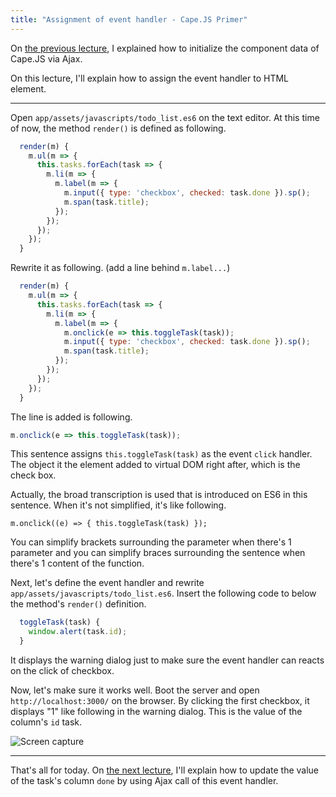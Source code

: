 ```yaml
---
title: "Assignment of event handler - Cape.JS Primer"
---
```


On [the previous lecture](../07_initializing_the_date_with_ajax), I explained how to initialize the component data of Cape.JS via Ajax.

On this lecture, I'll explain how to assign the event handler to HTML element.

----

Open `app/assets/javascripts/todo_list.es6` on the text editor. At this time of now, the method `render()` is defined as following.

```javascript
  render(m) {
    m.ul(m => {
      this.tasks.forEach(task => {
        m.li(m => {
          m.label(m => {
            m.input({ type: 'checkbox', checked: task.done }).sp();
            m.span(task.title);
          });
        });
      });
    });
  }
```

Rewrite it as following. (add a line behind `m.label...`)

```javascript
  render(m) {
    m.ul(m => {
      this.tasks.forEach(task => {
        m.li(m => {
          m.label(m => {
            m.onclick(e => this.toggleTask(task));
            m.input({ type: 'checkbox', checked: task.done }).sp();
            m.span(task.title);
          });
        });
      });
    });
  }
```

The line is added is following.

```javascript
m.onclick(e => this.toggleTask(task));
```

This sentence assigns `this.toggleTask(task)` as the event `click` handler. The object it the element added to virtual DOM right after, which is the check box.

<div class="note">
Actually, the broad transcription is used that is introduced on ES6 in this sentence. When it's not simplified, it's like following.

<pre><code>m.onclick((e) => { this.toggleTask(task) });</code></pre>

You can simplify brackets surrounding the parameter when there's 1 parameter and you can simplify braces surrounding the sentence when there's 1 content of the function.
</div>

Next, let's define the event handler and rewrite `app/assets/javascripts/todo_list.es6`. Insert the following code to below the method's `render()` definition.

```javascript
  toggleTask(task) {
    window.alert(task.id);
  }
```

It displays the warning dialog just to make sure the event handler can reacts on the click of checkbox.

Now, let's make sure it works well. Boot the server and open `http://localhost:3000/` on the browser. By clicking the first checkbox, it displays "1" like following in the warning dialog. This is the value of the column's `id` task.

![Screen capture](/capejs/images/capejs_primer/todo_list05.png)

----

That's all for today. On [the next lecture](../09_updating_the_data_with_ajax), I'll explain how to update the value of the task's  column `done` by using Ajax call of this event handler.

